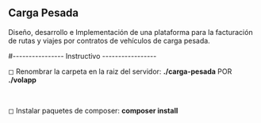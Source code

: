 ## Carga Pesada

Diseño, desarrollo e Implementación de una plataforma para la facturación de rutas y viajes por contratos de vehículos de carga pesada. <br>

#---------------- Instructivo ----------------- <br>

◻ Renombrar la carpeta en la raiz del servidor: **./carga-pesada** POR **./volapp**

<br>

◻ Instalar paquetes de composer: **composer install**
